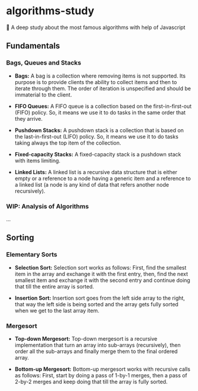 # algorithms-study
:hammer: A deep study about the most famous algorithms with help of Javascript

## Fundamentals

### Bags, Queues and Stacks

- **Bags:** A bag is a collection where removing items is not supported. Its purpose is to provide clients the ability to collect items and then to iterate through them. The order of iteration is unspecified and should be immaterial to the client.

- **FIFO Queues:** A FIFO queue is a collection based on the first-in-first-out (FIFO) policy. So, it means we use it to do tasks in the same order that they arrive.

- **Pushdown Stacks:** A pushdown stack is a collection that is based on the last-in-first-out (LIFO) policy. So, it means we use it to do tasks taking always the top item of the collection.

- **Fixed-capacity Stacks:** A fixed-capacity stack is a pushdown stack with items limiting.

- **Linked Lists:** A linked list is a recursive data structure that is either empty or a reference to a node having a generic item and a reference to a linked list (a node is any kind of data that refers another node recursively).

### WIP: Analysis of Algorithms
...

## Sorting

### Elementary Sorts

- **Selection Sort:** Selection sort works as follows: First, find the smallest item in the array and exchange it with the first entry, then, find the next smallest item and exchange it with the second entry and continue doing that till the entire array is sorted.

- **Insertion Sort:** Insertion sort goes from the left side array to the right, that way the left side is being sorted and the array gets fully sorted when we get to the last array item.

### Mergesort

- **Top-down Mergesort:** Top-down mergesort is a recursive implementation that turn an array into sub-arrays (recursively), then order all the sub-arrays and finally merge them to the final ordered array.

- **Bottom-up Mergesort:** Bottom-up mergesort works with recursive calls as follows: First, start by doing a pass of 1-by-1 merges, then a pass of 2-by-2 merges and keep doing that till the array is fully sorted.

